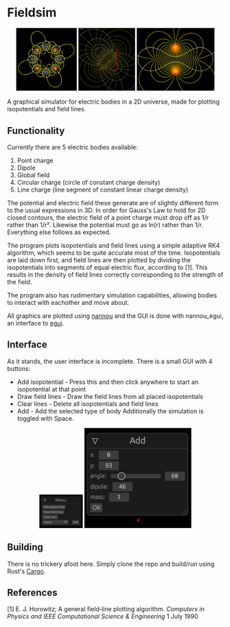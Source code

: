 # Fieldsim

<p align="center">
<img src="images/field3.png" width="28%"> <img src="images/field4.png" width="26.1%"> <img src="images/field5.png" width="35.9%">
</p>

A graphical simulator for electric bodies in a 2D universe, made for plotting isopotentials and field lines.

## Functionality

Currently there are 5 electric bodies available:
1. Point charge
2. Dipole
3. Global field
4. Circular charge (circle of constant charge density)
5. Line charge (line segment of constant linear charge density)

The potential and electric field these generate are of slightly different form to the usual expressions in 3D. In order for Gauss's Law to hold for 2D closed contours, the electric field of a point charge must drop off as 1/r rather than 1/r². Likewise the potential must go as ln(r) rather than 1/r. Everything else follows as expected.

The program plots isopotentials and field lines using a simple adaptive RK4 algorithm, which seems to be quite accurate most of the time. Isopotentials are laid down first, and field lines are then plotted by dividing the isopotentials into segments of equal electric flux, according to [1]. This results in the density of field lines correctly corresponding to the strength of the field.

The program also has rudimentary simulation capabilities, allowing bodies to interact with eachother and move about.

All graphics are plotted using [nannou](https://nannou.cc/) and the GUI is done with nannou\_egui, an interface to [egui](https://github.com/emilk/egui).

## Interface

As it stands, the user interface is incomplete. There is a small GUI with 4 buttons:
* Add isopotential - Press this and then click anywhere to start an isopotential at that point
* Draw field lines - Draw the field lines from all placed isopotentials
* Clear lines - Delete all isopotentials and field lines
* Add - Add the selected type of body
Additionally the simulation is toggled with Space.

<p align="center">
<img src="images/menu.png" width="20%"> <img src="images/add_menu.png">
</p>

## Building

There is no trickery afoot here. Simply clone the repo and build/run using Rust's [Cargo](https://doc.rust-lang.org/cargo/index.html).

## References

[1] E. J. Horowitz; A general field‐line plotting algorithm. _Computers in Physics and IEEE Computational Science & Engineering_ 1 July 1990
